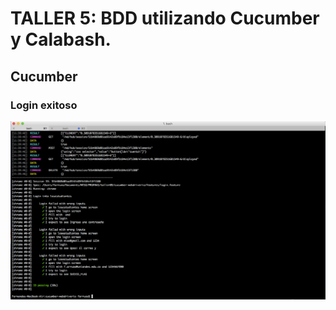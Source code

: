 # TALLER 5: BDD utilizando Cucumber y Calabash.

## Cucumber
### Login exitoso
![alt text](images/cucumber01.png)

